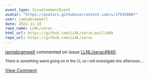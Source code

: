 ```yaml
---
event_type: IssueCommentEvent
avatar: "https://avatars.githubusercontent.com/u/17935880?"
user: jamiebramwell
date: 2022-11-18
repo_name: LLNL/serac
html_url: https://github.com/LLNL/serac/pull/840
repo_url: https://github.com/LLNL/serac
---
```


<a href='https://github.com/jamiebramwell' target='_blank'>jamiebramwell</a> commented on issue <a href='https://github.com/LLNL/serac/pull/840' target='_blank'>LLNL/serac#840</a>.

<small>There is something weird going on in the CI, so I will investigate this afternoon....</small>

<a href='https://github.com/LLNL/serac/pull/840' target='_blank'>View Comment</a>